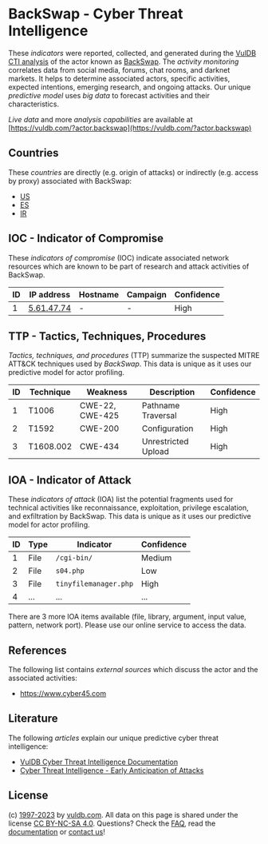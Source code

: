 # BackSwap - Cyber Threat Intelligence

These _indicators_ were reported, collected, and generated during the [VulDB CTI analysis](https://vuldb.com/?kb.cti) of the actor known as [BackSwap](https://vuldb.com/?actor.backswap). The _activity monitoring_ correlates data from social media, forums, chat rooms, and darknet markets. It helps to determine associated actors, specific activities, expected intentions, emerging research, and ongoing attacks. Our unique _predictive model_ uses _big data_ to forecast activities and their characteristics.

_Live data_ and more _analysis capabilities_ are available at [https://vuldb.com/?actor.backswap](https://vuldb.com/?actor.backswap)

## Countries

These _countries_ are directly (e.g. origin of attacks) or indirectly (e.g. access by proxy) associated with BackSwap:

* [US](https://vuldb.com/?country.us)
* [ES](https://vuldb.com/?country.es)
* [IR](https://vuldb.com/?country.ir)

## IOC - Indicator of Compromise

These _indicators of compromise_ (IOC) indicate associated network resources which are known to be part of research and attack activities of BackSwap.

ID | IP address | Hostname | Campaign | Confidence
-- | ---------- | -------- | -------- | ----------
1 | [5.61.47.74](https://vuldb.com/?ip.5.61.47.74) | - | - | High

## TTP - Tactics, Techniques, Procedures

_Tactics, techniques, and procedures_ (TTP) summarize the suspected MITRE ATT&CK techniques used by _BackSwap_. This data is unique as it uses our predictive model for actor profiling.

ID | Technique | Weakness | Description | Confidence
-- | --------- | -------- | ----------- | ----------
1 | T1006 | CWE-22, CWE-425 | Pathname Traversal | High
2 | T1592 | CWE-200 | Configuration | High
3 | T1608.002 | CWE-434 | Unrestricted Upload | High

## IOA - Indicator of Attack

These _indicators of attack_ (IOA) list the potential fragments used for technical activities like reconnaissance, exploitation, privilege escalation, and exfiltration by BackSwap. This data is unique as it uses our predictive model for actor profiling.

ID | Type | Indicator | Confidence
-- | ---- | --------- | ----------
1 | File | `/cgi-bin/` | Medium
2 | File | `s04.php` | Low
3 | File | `tinyfilemanager.php` | High
4 | ... | ... | ...

There are 3 more IOA items available (file, library, argument, input value, pattern, network port). Please use our online service to access the data.

## References

The following list contains _external sources_ which discuss the actor and the associated activities:

* https://www.cyber45.com

## Literature

The following _articles_ explain our unique predictive cyber threat intelligence:

* [VulDB Cyber Threat Intelligence Documentation](https://vuldb.com/?kb.cti)
* [Cyber Threat Intelligence - Early Anticipation of Attacks](https://www.scip.ch/en/?labs.20201022)

## License

(c) [1997-2023](https://vuldb.com/?kb.changelog) by [vuldb.com](https://vuldb.com/?kb.about). All data on this page is shared under the license [CC BY-NC-SA 4.0](https://creativecommons.org/licenses/by-nc-sa/4.0/). Questions? Check the [FAQ](https://vuldb.com/?kb.faq), read the [documentation](https://vuldb.com/?kb) or [contact us](https://vuldb.com/?contact)!
